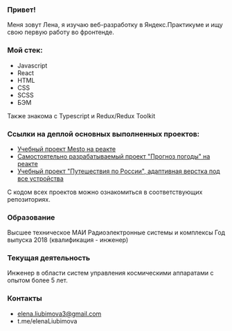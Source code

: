 ### Привет!
Меня зовут Лена, я изучаю веб-разработку в Яндекс.Практикуме и ищу свою первую работу во фронтенде.

### Мой стек:
* Javascript
* React
* HTML
* CSS
* SCSS
* БЭМ

Также знакома с Typescript и Redux/Redux Toolkit

### Ссылки на деплой основных выполненных проектов:
* [Учебный проект Mesto на реакте](https://elenaliubimova.github.io/mesto-react/)
* [Самостоятельно разрабатываемый проект "Прогноз погоды" на реакте](https://weather-app2.surge.sh/)
* [Учебный проект "Путешествия по России", адаптивная верстка под все устройства](https://elenaliubimova.github.io/russian-travel/)

С кодом всех проектов можно ознакомиться в соответствующих репозиториях.

### Образование
Высшее техническое 
МАИ Радиоэлектронные системы и комплексы 
Год выпуска 2018 (квалификация - инженер)

### Текущая деятельность
Инженер в области систем управления космическими аппаратами с опытом более 5 лет.

### Контакты
* elena.liubimova3@gmail.com
* t.me/elenaLiubimova
